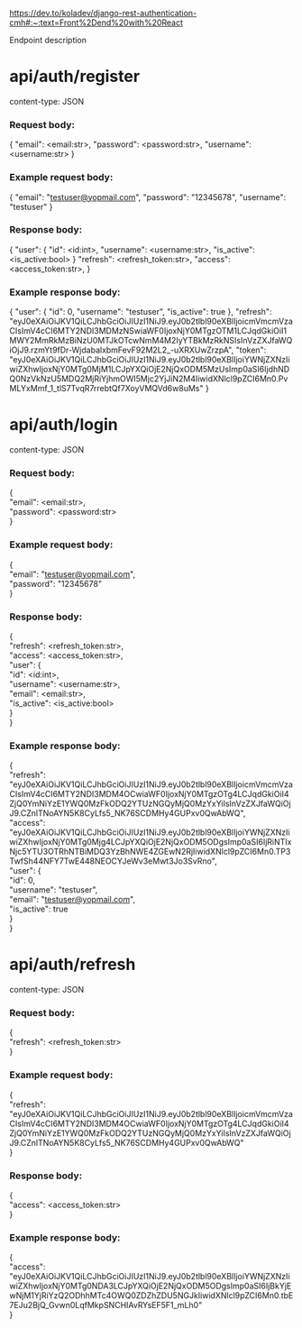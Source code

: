 https://dev.to/koladev/django-rest-authentication-cmh#:~:text=Front%2Dend%20with%20React


Endpoint description

# api/auth/register

content-type: JSON

### Request body:

{
    "email": \<email:str\>,
    "password": \<password:str\>,
    "username": \<username:str\>
}

### Example request body:

{
    "email": "testuser@yopmail.com",
    "password": "12345678",
    "username": "testuser"
}

### Response body: 

{
    "user": {
        "id": \<id:int\>,
        "username": \<username:str\>,
        "is_active": \<is_active:bool\>
    }
    "refresh": \<refresh_token:str\>,
    "access": \<access_token:str\>,
}

### Example response body:

{
    "user": {
        "id": 0,
        "username": "testuser",
        "is_active": true
    },
    "refresh": "eyJ0eXAiOiJKV1QiLCJhbGciOiJIUzI1NiJ9.eyJ0b2tlbl90eXBlIjoicmVmcmVzaCIsImV4cCI6MTY2NDI3MDMzNSwiaWF0IjoxNjY0MTgzOTM1LCJqdGkiOiI1MWY2MmRkMzBiNzU0MTJkOTcwNmM4M2IyYTBkMzRkNSIsInVzZXJfaWQiOjJ9.rzmYt9fDr-WjdabalxbmFevF92M2L2_-uXRXUwZrzpA",
    "token": "eyJ0eXAiOiJKV1QiLCJhbGciOiJIUzI1NiJ9.eyJ0b2tlbl90eXBlIjoiYWNjZXNzIiwiZXhwIjoxNjY0MTg0MjM1LCJpYXQiOjE2NjQxODM5MzUsImp0aSI6IjdhNDQ0NzVkNzU5MDQ2MjRiYjhmOWI5Mjc2YjJiN2M4IiwidXNlcl9pZCI6Mn0.PvMLYxMmf_1_tlS7TvqR7rrebtQf7XoyVMQVd6w8uMs"
}

# api/auth/login

content-type: JSON

### Request body:

{<br/>
    "email": \<email:str\>,<br/>
    "password": \<password:str\><br/>
}<br/>

### Example request body:

{<br/>
    "email": "testuser@yopmail.com",<br/>
    "password": "12345678"<br/>
}<br/>

### Response body: 

{<br/>
    "refresh": \<refresh_token:str\>,<br/>
    "access": \<access_token:str\>,<br/>
    "user": {<br/>
        "id": \<id:int\>,<br/>
        "username": \<username:str\>,<br/>
        "email": \<email:str\>,<br/>
        "is_active": \<is_active:bool\><br/>
    }<br/>
}<br/>

### Example response body:

{<br/>
    "refresh": "eyJ0eXAiOiJKV1QiLCJhbGciOiJIUzI1NiJ9.eyJ0b2tlbl90eXBlIjoicmVmcmVzaCIsImV4cCI6MTY2NDI3MDM4OCwiaWF0IjoxNjY0MTgzOTg4LCJqdGkiOiI4ZjQ0YmNiYzE1YWQ0MzFkODQ2YTUzNGQyMjQ0MzYxYiIsInVzZXJfaWQiOjJ9.CZnlTNoAYN5K8CyLfs5_NK76SCDMHy4GUPxv0QwAbWQ",<br/>
    "access": "eyJ0eXAiOiJKV1QiLCJhbGciOiJIUzI1NiJ9.eyJ0b2tlbl90eXBlIjoiYWNjZXNzIiwiZXhwIjoxNjY0MTg0Mjg4LCJpYXQiOjE2NjQxODM5ODgsImp0aSI6IjRiNTIxNjc5YTU3OTRhNTBiMDQ3YzBhNWE4ZGEwN2RjIiwidXNlcl9pZCI6Mn0.TP3TwfSh44NFY7TwE448NEOCYJeWv3eMwt3Jo3SvRno",<br/>
    "user": {<br/>
        "id": 0,<br/>
        "username": "testuser",<br/>
        "email": "testuser@yopmail.com",<br/>
        "is_active": true<br/>
    }<br/>
}<br/>

# api/auth/refresh

content-type: JSON

### Request body:

{<br/>
    "refresh": \<refresh_token:str\><br/>
}<br/>

### Example request body:

{<br/>
    "refresh": "eyJ0eXAiOiJKV1QiLCJhbGciOiJIUzI1NiJ9.eyJ0b2tlbl90eXBlIjoicmVmcmVzaCIsImV4cCI6MTY2NDI3MDM4OCwiaWF0IjoxNjY0MTgzOTg4LCJqdGkiOiI4ZjQ0YmNiYzE1YWQ0MzFkODQ2YTUzNGQyMjQ0MzYxYiIsInVzZXJfaWQiOjJ9.CZnlTNoAYN5K8CyLfs5_NK76SCDMHy4GUPxv0QwAbWQ"<br/>
}<br/>

### Response body:

{<br/>
    "access": \<access_token:str\><br/>
}<br/>

### Example response body:

{<br/>
    "access": "eyJ0eXAiOiJKV1QiLCJhbGciOiJIUzI1NiJ9.eyJ0b2tlbl90eXBlIjoiYWNjZXNzIiwiZXhwIjoxNjY0MTg0NDA3LCJpYXQiOjE2NjQxODM5ODgsImp0aSI6IjBkYjEwNjM1YjRiYzQ2ODhhMTc4OWQ0ZDZhZDU5NGJkIiwidXNlcl9pZCI6Mn0.tbE7EJu2BjQ_Gvwn0LqfMkpSNCHIAvRYsEF5F1_mLh0"<br/>
}<br/>